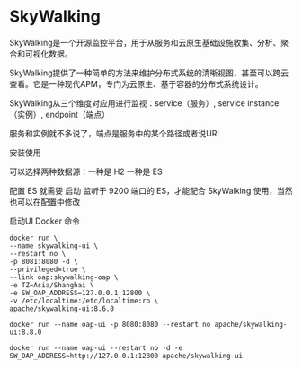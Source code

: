 # SkyWalking

SkyWalking是一个开源监控平台，用于从服务和云原生基础设施收集、分析、聚合和可视化数据。

SkyWalking提供了一种简单的方法来维护分布式系统的清晰视图，甚至可以跨云查看。它是一种现代APM，专门为云原生、基于容器的分布式系统设计。

SkyWalking从三个维度对应用进行监视：service（服务）, service instance（实例）, endpoint（端点）

服务和实例就不多说了，端点是服务中的某个路径或者说URI



安装使用

可以选择两种数据源：一种是 H2 一种是 ES

配置 ES 就需要 启动 监听于 9200 端口的 ES，才能配合 SkyWalking 使用，当然也可以在配置中修改



启动UI Docker 命令

```shell
docker run \
--name skywalking-ui \
--restart no \
-p 8081:8080 -d \
--privileged=true \
--link oap:skywalking-oap \
-e TZ=Asia/Shanghai \
-e SW_OAP_ADDRESS=127.0.0.1:12800 \
-v /etc/localtime:/etc/localtime:ro \
apache/skywalking-ui:8.6.0
```





```shell
docker run --name oap-ui -p 8080:8080 --restart no apache/skywalking-ui:8.8.0
```





```
docker run --name oap-ui --restart no -d -e SW_OAP_ADDRESS=http://127.0.0.1:12800 apache/skywalking-ui
```